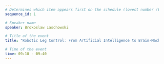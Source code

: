 ```yaml
---
# Determines which item appears first on the schedule (lowest number (0) appears first)
sequence_id: 1

# Speaker name
speaker: Brokoslaw Laschowski

# Title of the event
title: "Robotic Leg Control: From Artificial Intelligence to Brain-Machine Interfaces"

# Time of the event
time: 09:10 - 09:40
---
```

